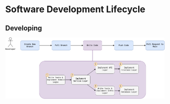 # Software Development Lifecycle

## Developing

![sdlc](../_img/sdlc.drawio.png)

<!-- TODO add e2e dev process along with an exemplar branch -->
